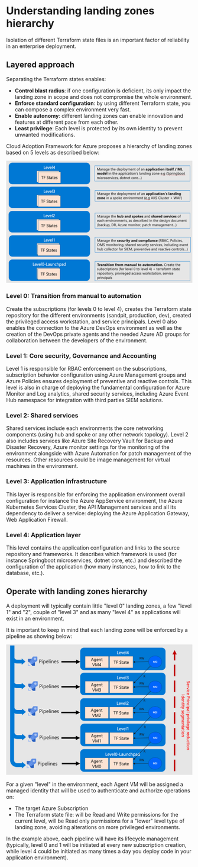 # Understanding landing zones hierarchy

Isolation of different Terraform state files is an important factor of reliability in an enterprise deployment.

## Layered approach

Separating the Terraform states enables:

- **Control blast radius**: if one configuration is deficient, its only impact the landing zone in scope and does not compromise the whole environment.
- **Enforce standard configuration**: by using different Terraform state, you can compose a complex environment very fast.
- **Enable autonomy**: different landing zones can enable innovation and features at different pace from each other.
- **Least privilege**: Each level is protected by its own identity to prevent unwanted modifications.

Cloud Adoption Framework for Azure proposes a hierarchy of landing zones based on 5 levels as described below:

![Hierarchy](../../_pictures/code_architecture/hierarchy.png)

### Level 0: Transition from manual to automation

Create the subscriptions (for levels 0 to level 4), creates the Terraform state repository for the different environments (sandpit, production, dev), created the privileged access workstation, and service principals.
Level 0 also enables the connection to the Azure DevOps environment as well as the creation of the DevOps private agents and the needed Azure AD groups for collaboration between the developers of the environment.

### Level 1: Core security, Governance and Accounting

Level 1 is responsible for RBAC enforcement on the subscriptions, subscription behavior configuration using Azure Management groups and Azure Policies ensures deployment of preventive and reactive controls.
This level is also in charge of deploying the fundamental configuration for Azure Monitor and Log analytics, shared security services, including Azure Event Hub namespace for integration with third parties SIEM solutions.

### Level 2: Shared services

Shared services include each environments the core networking components (using hub and spoke or any other network topology). Level 2 also includes services like Azure Site Recovery Vault for Backup and Disaster Recovery, Azure monitor settings for the monitoring of the environment alongside with Azure Automation for patch management of the resources.
Other resources could be image management for virtual machines in the environment.  

### Level 3: Application infrastructure

This layer is responsible for enforcing the application environment overall configuration for instance the Azure AppService environment, the Azure Kubernetes Services Cluster, the API Management services and all its dependency to deliver a service: deploying the Azure Application Gateway, Web Application Firewall.

### Level 4: Application layer

This level contains the application configuration and links to the source repository and frameworks. It describes which framework is used (for instance Springboot microservices, dotnet core, etc.) and described the configuration of the application (how many instances, how to link to the database, etc.).

## Operate with landing zones hierarchy

A deployment will typically contain little "level 0" landing zones, a few "level 1" and "2", couple of "level 3" and as many "level 4" as applications will exist in an environment.

It is important to keep in mind that each landing zone will be enforced by a pipeline as showing below:

![Hierarchy3](../../_pictures/code_architecture/hierarchy3.png)

For a given "level" in the environment, each Agent VM will be assigned a managed identity that will be used to authenticate and authorize operations on:
- The target Azure Subscription
- The Terraform state file: will be Read and Write permissions for the current level, will be Read only permissions for a "lower" level type of landing zone, avoiding alterations on more privileged environments.

In the example above, each pipeline will have its lifecycle management (typically, level 0 and 1 will be initiated at every new subscription creation, while level 4 could be initiated as many times a day you deploy code in your application environment).